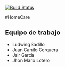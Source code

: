[![Build Status](https://travis-ci.org/MISO4203-201610/HomeServices-Front.svg?branch=master)](https://travis-ci.org/MISO4203-201610/HomeServices-Front)

#HomeCare

## Equipo de trabajo
* Ludwing Badillo
* Juan Camilo Cerquera
* Jair Garcia
* Jhon Mario Lotero

